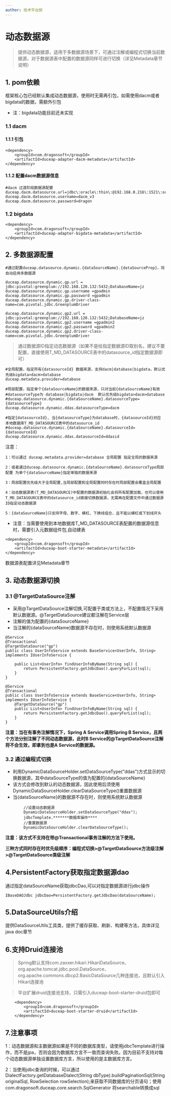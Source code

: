 ```yaml
---
author: 技术平台部
---
```

# 动态数据源


> 提供动态数据源，适用于多数据源场景下，可通过注解或编程式切换当前数据源，对于数据源表中配置的数据源同样可进行切换（详见Metadata章节说明）

## 1. pom依赖

框架核心包已经默认集成动态数据源，使用时无需再引包，如需使用dacm或者bigdata的数据，需额外引包

* 注：bigdata功能目前还未实现

### 1.1 dacm

#### 1.1.1 引包
```
<dependency>
    <groupId>com.dragonsoft</groupId>
    <artifactId>duceap-adapter-dacm-metadata</artifactId>
</dependency>
```

#### 1.1.2 配置dacm数据源信息
```
#dacm 过渡阶段数据源配置
duceap.dacm.datasource.url=jdbc\:oracle\:thin\:@192.168.0.216\:1521\:orcl
duceap.dacm.datasource.username=dacm_v3
duceap.dacm.datasource.password=dragon
```

### 1.2 bigdata
```
<dependency>
    <groupId>com.dragonsoft</groupId>
    <artifactId>duceap-adapter-bigdata-metadata</artifactId>
</dependency>
```


## 2. 多数据源配置

```
#通过配置duceap.datasource.dynamic.{dataSourceName}.{dataSourceProp}，将自动启用多数据源

duceap.datasource.dynamic.gp.url = jdbc:pivotal:greenplum://192.168.120.132:5432;DatabaseName=jz
duceap.datasource.dynamic.gp.username =gpadmin
duceap.datasource.dynamic.gp.password =gpadmin
duceap.datasource.dynamic.gp.driver-class-name=com.pivotal.jdbc.GreenplumDriver

duceap.datasource.dynamic.gp2.url = jdbc:pivotal:greenplum://192.168.120.132:5432;DatabaseName=jz
duceap.datasource.dynamic.gp2.username =gpadmin2
duceap.datasource.dynamic.gp2.password =gpadmin2
duceap.datasource.dynamic.gp2.driver-class-name=com.pivotal.jdbc.GreenplumDriver
```

> 通过数据源ID指定动态数据源（如果不是给指定数据源ID取别名，建议不要配置，直接使用T_MD_DATASOURCE表中的datasource_id指定数据源即可）

```
#全局配置，指定所有{datasourceId} 数据来源，支持dacm|database|bigdata，默认优先级bigdata>dacm>database
duceap.metadata.provider=database

#局部配置，指定单个{dataSourceName}的数据来源，只对当前{dataSourceName}有效
#datasourceType为 database|bigdata|dacm  默认优先级bigdata>dacm>database
#duceap.datasource.dynamic.{dataSourceName}.datasourceType={datasourceType}
duceap.datasource.dynamic.ddas.datasourceType=dacm

#指定{datasourceId}, 当{datasourceType}为database时，{datasourceId}对应 本地数据库T_MD_DATASOURCE表中的datasource_id
#duceap.datasource.dynamic.{dataSourceName}.datasourceId={datasourceId}
duceap.datasource.dynamic.ddas.datasourceId=ddasid

```

注意：

```
1：可以通过 duceap.metadata.provider=database 全局配置 指定全局的数据来源

2：或者通过duceap.datasource.dynamic.{dataSourceName}.datasourceType局部配置 为单个{dataSourceName}指定单独的数据来源

3：局部配置优先级大于全局配置,当局部配置和全局配置同时存在时局部配置会覆盖全局配置

4：动态数据源表(T_MD_DATASOURCE)中配置的数据源初始化会将所有配置加载，也可以使用T_MD_DATASOURCE表中的datasource_id直接切换数据源，无需再在配置文件中通过数据源ID指定动态数据源

5：{dataSourceName}只支持字母、数字、横杠、下换线组合，且不能以横杠或下划线开头
```

* 注意：当需要使用到本地数据库T_MD_DATASOURCE表配置的数据源信息时，需要引入元数据组件包,自动建表

```
<dependency>
    <groupId>com.dragonsoft</groupId>
    <artifactId>duceap-boot-starter-metadata</artifactId>
</dependency>
```

数据源表配置详见Metadata章节

## 3. 动态数据源切换

### 3.1 @TargetDataSource注解

- 采用@TargetDataSource注解切换,可配置于类或方法上，不配置情况下采用默认数据源。@TargetDataSource建议都注解在Service层
- 注解的值为配置的{dataSourceName}
- 当注解的{dataSourceName}数据源不存在时，则使用系统默认数据源

```
@Service
@Transactional
@TargetDataSource("gp")
public class UserInfoService extends BaseService<UserInfo, String> implements IUserInfoService {

    public List<UserInfo> findUserInfoByName(String sql) {
        return PersistentFactory.getJdbcDao().queryForList(sql);
    }
}
```


```
@Service
@Transactional
public class UserInfoService extends BaseService<UserInfo, String> implements IUserInfoService {
    @TargetDataSource("gp")
    public List<UserInfo> findUserInfoByName(String sql) {
        return PersistentFactory.getJdbcDao().queryForList(sql);
    }
}
```

**注意：当在有事务注解情况下，Spring A Service调用Spring B Service，且两个方法分别注解了不同动态数据源，此时B Service的@TargetDataSource注解将不会生效，即拿到也是A Service的数据源。**

### 3.2 通过编程式切换

 - 利用DynamicDataSourceHolder.setDataSourceType("ddas")方式显示的切换数据源，其中dataSourceType的值为配置的{dataSourceName}
 - 该方式会修改到默认的动态数据源，因此使用后须使用DynamicDataSourceHolder.clearDataSourceType()重置数据源
 - 当{dataSourceName}的数据源不存在时，则使用系统默认数据源

```
        //设置动态数据源
        DynamicDataSourceHolder.setDataSourceType("ddas");
        jdbcTemplate.*******数据库操作****
        //重置数据源
        DynamicDataSourceHolder.clearDataSourceType();
```

**注意：该方式不支持在带@Transactional事务注解的方法下使用。**

**三种方式同时存在时优先级顺序：编程式切换>@TargetDataSource方法级注解>@TargetDataSource类级注解**

## 4.PersistentFactory获取指定数据源dao

通过指定dataSourceName获取jdbcDao,可以对指定数据源进行jdbc操作

```
IBaseDAOJdbc jdbcDao=PersistentFactory.getJdbcDao(dataSourceName);
```

## 5.DataSourceUtils介绍

   提供DataSourceUtils工具类，提供了缓存获取、刷新、构建等方法，具体详见java doc章节

## 6.支持Druid连接池

> Spring默认支持com.zaxxer.hikari.HikariDataSource、org.apache.tomcat.jdbc.pool.DataSource、org.apache.commons.dbcp2.BasicDataSource几种连接池，且默认引入Hikari连接池

> 平台扩展druid连接池支持，只需引入duceap-boot-starter-druid包即可

```
    <dependency>
        <groupId>com.dragonsoft</groupId>
        <artifactId>duceap-boot-starter-druid</artifactId>
    </dependency>
```


## 7.注意事项

1：动态数据源和主数据源如果是不同的数据库类型，请使用jdbcTemplate进行操作，而不是jpa，否则会因为数据库方言不一致而查询失败。因为目前不支持对每个动态数据源单独设置数据库方言，所以使用的是主数据库方言。

2：当使用jdbc查询的时候，可以通过DialectFactory.getDatabaseDialect(String dbType).buildPaginationSql(String originalSql, RowSelection rowSelection);来获取不同数据库的分页语句；使用com.dragonsoft.duceap.core.search.SqlGenerator 将searchable转换成sql
